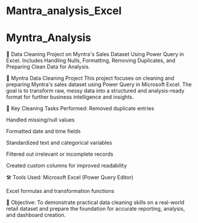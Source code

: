 # Mantra_analysis_Excel

# Myntra_Analysis
🧹 Data Cleaning Project on Myntra's Sales Dataset Using Power Query in Excel. Includes Handling Nulls, Formatting, Removing Duplicates, and Preparing Clean Data for Analysis.

🧹 Myntra Data Cleaning Project
This project focuses on cleaning and preparing Myntra's sales dataset using Power Query in Microsoft Excel. The goal is to transform raw, messy data into a structured and analysis-ready format for further business intelligence and insights.

🔧 Key Cleaning Tasks Performed:
Removed duplicate entries

Handled missing/null values

Formatted date and time fields

Standardized text and categorical variables

Filtered out irrelevant or incomplete records

Created custom columns for improved readability

🛠️ Tools Used:
Microsoft Excel (Power Query Editor)

Excel formulas and transformation functions

📌 Objective:
To demonstrate practical data cleaning skills on a real-world retail dataset and prepare the foundation for accurate reporting, analysis, and dashboard creation.
